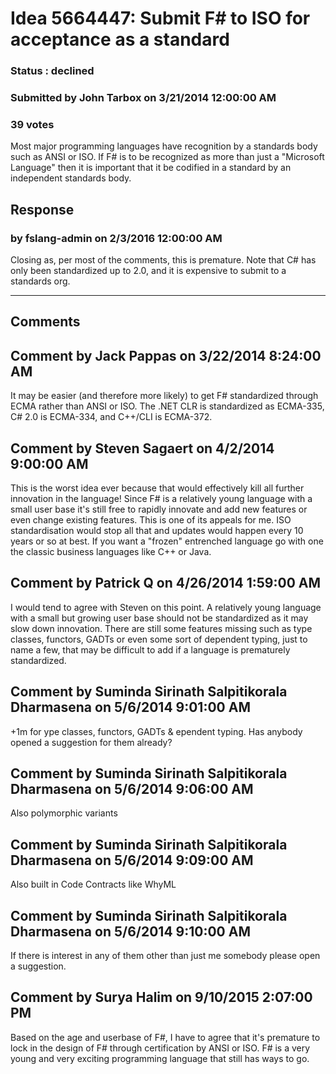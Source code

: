# Idea 5664447: Submit F# to ISO for acceptance as a standard #

### Status : declined

### Submitted by John Tarbox on 3/21/2014 12:00:00 AM

### 39 votes

Most major programming languages have recognition by a standards body such as ANSI or ISO. If F# is to be recognized as more than just a "Microsoft Language" then it is important that it be codified in a standard by an independent standards body.



## Response 
### by fslang-admin on 2/3/2016 12:00:00 AM

Closing as, per most of the comments, this is premature.
Note that C# has only been standardized up to 2.0, and it is expensive to submit to a standards org.

------------------------
## Comments


## Comment by Jack Pappas on 3/22/2014 8:24:00 AM
It may be easier (and therefore more likely) to get F# standardized through ECMA rather than ANSI or ISO. The .NET CLR is standardized as ECMA-335, C# 2.0 is ECMA-334, and C++/CLI is ECMA-372.


## Comment by Steven Sagaert on 4/2/2014 9:00:00 AM
This is the worst idea ever because that would effectively kill all further innovation in the language! Since F# is a relatively young language with a small user base it's still free to rapidly innovate and add new features or even change existing features. This is one of its appeals for me. ISO standardisation would stop all that and updates would happen every 10 years or so at best. If you want a "frozen" entrenched language go with one the classic business languages like C++ or Java.


## Comment by Patrick Q on 4/26/2014 1:59:00 AM
I would tend to agree with Steven on this point. A relatively young language with a small but growing user base should not be standardized as it may slow down innovation. There are still some features missing such as type classes, functors, GADTs or even some sort of dependent typing, just to name a few, that may be difficult to add if a language is prematurely standardized.


## Comment by Suminda Sirinath Salpitikorala Dharmasena on 5/6/2014 9:01:00 AM
+1m for ype classes, functors, GADTs & ependent typing.
Has anybody opened a suggestion for them already?


## Comment by Suminda Sirinath Salpitikorala Dharmasena on 5/6/2014 9:06:00 AM
Also polymorphic variants


## Comment by Suminda Sirinath Salpitikorala Dharmasena on 5/6/2014 9:09:00 AM
Also built in Code Contracts like WhyML


## Comment by Suminda Sirinath Salpitikorala Dharmasena on 5/6/2014 9:10:00 AM
If there is interest in any of them other than just me somebody please open a suggestion.


## Comment by Surya Halim on 9/10/2015 2:07:00 PM
Based on the age and userbase of F#, I have to agree that it's premature to lock in the design of F# through certification by ANSI or ISO. F# is a very young and very exciting programming language that still has ways to go.


